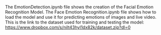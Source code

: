 The EmotionDetection.ipynb file shows the creation of the Facial Emotion Recognition Model. 
The Face Emotion Recognition.ipynb file shows how to load the model and use it for predicting emotions of images and live video.
This is the link to the dataset used for training and testing the model: https://www.dropbox.com/s/nilt43hyl1dx82k/dataset.zip?dl=0 

